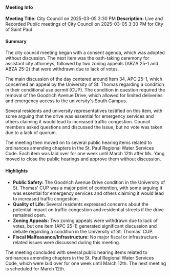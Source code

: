 #### Meeting Info
**Meeting Title:** City Council on 2025-03-05 3:30 PM
**Description:** Live and Recorded Public meetings of City Council on 2025-03-05 3:30 PM for City of Saint Paul

#### Summary

The city council meeting began with a consent agenda, which was adopted without discussion. The next item was the oath-taking ceremony for assistant city attorneys, followed by two zoning appeals (ABZA 25-1 and ABZA 25-2) that were withdrawn due to lack of votes.

The main discussion of the day centered around Item 34, APC 25-1, which concerned an appeal by the University of St. Thomas regarding a condition in their conditional use permit (CUP). The condition in question required the removal of the Goodrich Avenue Drive, which allowed for limited deliveries and emergency access to the university's South Campus.

Several residents and university representatives testified on this item, with some arguing that the drive was essential for emergency services and others claiming it would lead to increased traffic congestion. Council members asked questions and discussed the issue, but no vote was taken due to a lack of quorum.

The meeting then moved on to several public hearing items related to ordinances amending chapters in the St. Paul Regional Water Services Code. Each item was laid over for one week until March 12th after Ms. Yang moved to close the public hearings and approve them without discussion.

#### Highlights

* **Public Safety:** The Goodrich Avenue Drive condition in the University of St. Thomas' CUP was a major point of contention, with some arguing it was essential for emergency services and others claiming it would lead to increased traffic congestion.
* **Quality of Life:** Several residents expressed concerns about the potential impact on traffic congestion and residential streets if the drive remained open.
* **Zoning Appeals:** Two zoning appeals were withdrawn due to lack of votes, but one item (APC 25-1) generated significant discussion and debate regarding a condition in the University of St. Thomas' CUP.
* **Fiscal Malfeasance/Infrastructure:** No major fiscal or infrastructure-related issues were discussed during this meeting.

The meeting concluded with several public hearing items related to ordinances amending chapters in the St. Paul Regional Water Services Code, which were laid over for one week until March 12th. The next meeting is scheduled for March 12th.

